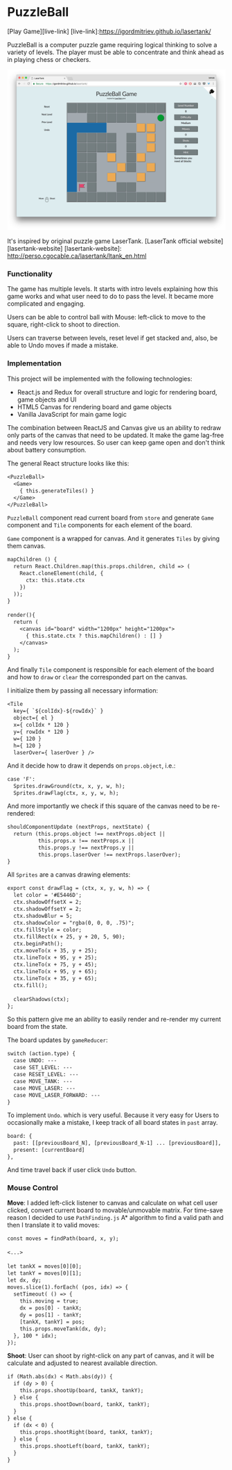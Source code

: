 # PuzzleBall

[Play Game][live-link]
[live-link]:https://igordmitriev.github.io/lasertank/

PuzzleBall is a computer puzzle game requiring logical thinking to solve a variety of levels. The player must be able to concentrate and think ahead as in playing chess or checkers.

![puzzleball](docs/screenshots/puzzleball.png)

It's inspired by original puzzle game LaserTank.
[LaserTank official website][lasertank-website]
[lasertank-website]: http://perso.cgocable.ca/lasertank/ltank_en.html


### Functionality

The game has multiple levels. It starts with intro levels explaining how this game works and what user need to do to pass the level. It became more complicated and engaging.

Users can be able to control ball with Mouse: left-click to move to the square, right-click to shoot to direction.

Users can traverse between levels, reset level if get stacked and, also, be able to Undo moves if made a mistake.

### Implementation

This project will be implemented with the following technologies:
- React.js and Redux for overall structure and logic for rendering board, game objects and UI
- HTML5 Canvas for rendering board and game objects
- Vanilla JavaScript for main game logic

The combination between ReactJS and Canvas give us an ability to redraw only parts of the canvas that need to be updated. It make the game lag-free and needs very low resources. So user can keep game open and don't think about battery consumption.

The general React structure looks like this:

```
<PuzzleBall>
  <Game>
    { this.generateTiles() }
  </Game>
</PuzzleBall>
```
`PuzzleBall` component read current board from `store` and generate `Game` component and `Tile` components for each element of the board.

`Game` component is a wrapped for canvas. And it generates `Tiles` by giving them canvas.

```
mapChildren () {
  return React.Children.map(this.props.children, child => (
    React.cloneElement(child, {
      ctx: this.state.ctx
    })
  ));
}

render(){
  return (
    <canvas id="board" width="1200px" height="1200px">
      { this.state.ctx ? this.mapChildren() : [] }
    </canvas>
  );
}
```

And finally `Tile` component is responsible for each element of the board and how to `draw` or `clear` the corresponded part on the canvas.

I initialize them by passing all necessary information:
```
<Tile
  key={ `${colIdx}-${rowIdx}` }
  object={ el }
  x={ colIdx * 120 }
  y={ rowIdx * 120 }
  w={ 120 }
  h={ 120 }
  laserOver={ laserOver } />
```

And it decide how to draw it depends on `props.object`, i.e.:
```
case 'F':
  Sprites.drawGround(ctx, x, y, w, h);
  Sprites.drawFlag(ctx, x, y, w, h);
```

And more importantly we check if this square of the canvas need to be re-rendered:
```
shouldComponentUpdate (nextProps, nextState) {
  return (this.props.object !== nextProps.object ||
          this.props.x !== nextProps.x ||
          this.props.y !== nextProps.y ||
          this.props.laserOver !== nextProps.laserOver);
}
```

All `Sprites` are a canvas drawing elements:

```
export const drawFlag = (ctx, x, y, w, h) => {
  let color = '#E5446D';
  ctx.shadowOffsetX = 2;
  ctx.shadowOffsetY = 2;
  ctx.shadowBlur = 5;
  ctx.shadowColor = "rgba(0, 0, 0, .75)";
  ctx.fillStyle = color;
  ctx.fillRect(x + 25, y + 20, 5, 90);
  ctx.beginPath();
  ctx.moveTo(x + 35, y + 25);
  ctx.lineTo(x + 95, y + 25);
  ctx.lineTo(x + 75, y + 45);
  ctx.lineTo(x + 95, y + 65);
  ctx.lineTo(x + 35, y + 65);
  ctx.fill();

  clearShadows(ctx);
};
```

So this pattern give me an ability to easily render and re-render my current board from the state.

The board updates by `gameReducer`:
```
switch (action.type) {
  case UNDO: ---
  case SET_LEVEL: ---
  case RESET_LEVEL: ---
  case MOVE_TANK: ---
  case MOVE_LASER: ---
  case MOVE_LASER_FORWARD: ---
}
```

To implement `Undo`. which is very useful. Because it very easy for Users to occasionally make a mistake, I keep track of all board states in `past` array.
```
board: {
  past: [[previousBoard_N], [previousBoard_N-1] ... [previousBoard]],
  present: [currentBoard]
},
```

And time travel back if user click `Undo` button.


### Mouse Control

__Move__: I added left-click listener to canvas and calculate on what cell user clicked, convert current board to movable/unmovable matrix.
For time-save reason I decided to use `PathFinding.js` A* algorithm to find a valid path and then I translate it to valid moves:
```
const moves = findPath(board, x, y);

<...>

let tankX = moves[0][0];
let tankY = moves[0][1];
let dx, dy;
moves.slice(1).forEach( (pos, idx) => {
  setTimeout( () => {
    this.moving = true;
    dx = pos[0] - tankX;
    dy = pos[1] - tankY;
    [tankX, tankY] = pos;
    this.props.moveTank(dx, dy);
  }, 100 * idx);
});
```

__Shoot__: User can shoot by right-click on any part of canvas, and it will be calculate and adjusted to nearest available direction.

```
if (Math.abs(dx) < Math.abs(dy)) {
  if (dy > 0) {
    this.props.shootUp(board, tankX, tankY);
  } else {
    this.props.shootDown(board, tankX, tankY);
  }
} else {
  if (dx < 0) {
    this.props.shootRight(board, tankX, tankY);
  } else {
    this.props.shootLeft(board, tankX, tankY);
  }
}
```
